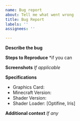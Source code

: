 ```yaml
---
name: Bug report
about: Tell me what went wrong
title: Bug Report
labels: ''
assignees: ''

---
```


**Describe the bug**

**Steps to Reproduce**
*if you can

**Screenshots**
*If applicable*

**Specifications**
 - Graphics Card: 
 - Minecraft Version:
 - Shader Version:
 - Shader Loader: [Optifine, Iris]

**Additional context**
*If any*
